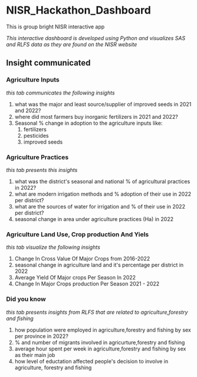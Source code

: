 # NISR_Hackathon_Dashboard
This is group bright NISR interactive app


_This interactive dashboard is developed using Python and visualizes SAS and RLFS data as they are found on the NISR website_ 
## Insight communicated

### Agriculture Inputs
_this tab communicates the following insights_
1. what was the major and least source/supplier of improved seeds in 2021 and 2022?
2. where did most farmers buy inorganic fertilizers in 2021 and 2022?
3. Seasonal % change in adoption to the agriculture inputs like:
   1. fertilizers
   2. pesticides
   3. improved seeds

### Agriculture Practices
_this tab presents this insights_
1. what was the district's seasonal and national % of agricultural practices in 2022?
2. what are modern irrigation methods and % adoption of their use in 2022 per district?
3. what are the sources of water for irrigation and % of their use in 2022 per district?
4. seasonal change in area under agriculture practices (Ha) in 2022
   
### Agriculture Land Use, Crop production And Yiels
_this tab visualize the following insights_
1. Change In Cross Value Of Major Crops from 2016-2022
2. seasonal change in agriculture land and it's percentage per district in 2022
3. Average Yield Of Major crops Per Season In 2022
4. Change In Major Crops production Per Season 2021 - 2022

### Did you know
_this tab presents insights from RLFS that are related to agriculture,forestry and fishing_
1. how population were employed in agriculture,forestry and fishing by sex per province in 2022?
2. % and number of migrants involved in agricurture,forestry and fishing
3. average hour spent per week in agriculture,forestry and fishing by sex as their main job
4. how level of eductation affected people's decision to involve in agriculture, forestry and fishing 

